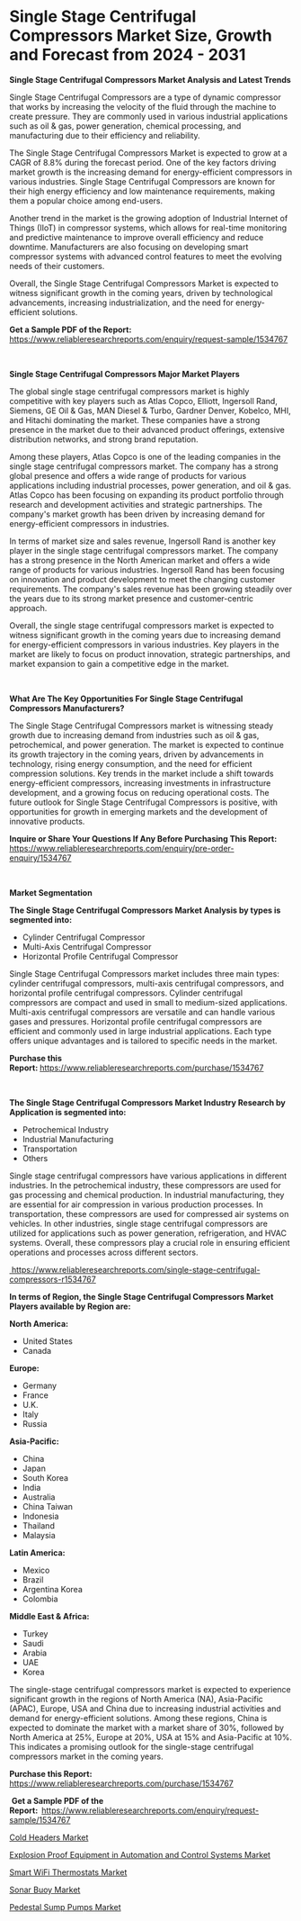 <p><h1>Single Stage Centrifugal Compressors Market Size, Growth and Forecast from 2024 - 2031</h1></p><p><strong>Single Stage Centrifugal Compressors Market Analysis and Latest Trends</strong></p>
<p><p>Single Stage Centrifugal Compressors are a type of dynamic compressor that works by increasing the velocity of the fluid through the machine to create pressure. They are commonly used in various industrial applications such as oil & gas, power generation, chemical processing, and manufacturing due to their efficiency and reliability.</p><p>The Single Stage Centrifugal Compressors Market is expected to grow at a CAGR of 8.8% during the forecast period. One of the key factors driving market growth is the increasing demand for energy-efficient compressors in various industries. Single Stage Centrifugal Compressors are known for their high energy efficiency and low maintenance requirements, making them a popular choice among end-users.</p><p>Another trend in the market is the growing adoption of Industrial Internet of Things (IIoT) in compressor systems, which allows for real-time monitoring and predictive maintenance to improve overall efficiency and reduce downtime. Manufacturers are also focusing on developing smart compressor systems with advanced control features to meet the evolving needs of their customers.</p><p>Overall, the Single Stage Centrifugal Compressors Market is expected to witness significant growth in the coming years, driven by technological advancements, increasing industrialization, and the need for energy-efficient solutions.</p></p>
<p><strong>Get a Sample PDF of the Report:&nbsp;</strong> <a href="https://www.reliableresearchreports.com/enquiry/request-sample/1534767">https://www.reliableresearchreports.com/enquiry/request-sample/1534767</a></p>
<p>&nbsp;</p>
<p><strong>Single Stage Centrifugal Compressors Major Market Players</strong></p>
<p><p>The global single stage centrifugal compressors market is highly competitive with key players such as Atlas Copco, Elliott, Ingersoll Rand, Siemens, GE Oil & Gas, MAN Diesel & Turbo, Gardner Denver, Kobelco, MHI, and Hitachi dominating the market. These companies have a strong presence in the market due to their advanced product offerings, extensive distribution networks, and strong brand reputation.</p><p>Among these players, Atlas Copco is one of the leading companies in the single stage centrifugal compressors market. The company has a strong global presence and offers a wide range of products for various applications including industrial processes, power generation, and oil & gas. Atlas Copco has been focusing on expanding its product portfolio through research and development activities and strategic partnerships. The company's market growth has been driven by increasing demand for energy-efficient compressors in industries.</p><p>In terms of market size and sales revenue, Ingersoll Rand is another key player in the single stage centrifugal compressors market. The company has a strong presence in the North American market and offers a wide range of products for various industries. Ingersoll Rand has been focusing on innovation and product development to meet the changing customer requirements. The company's sales revenue has been growing steadily over the years due to its strong market presence and customer-centric approach.</p><p>Overall, the single stage centrifugal compressors market is expected to witness significant growth in the coming years due to increasing demand for energy-efficient compressors in various industries. Key players in the market are likely to focus on product innovation, strategic partnerships, and market expansion to gain a competitive edge in the market.</p></p>
<p>&nbsp;</p>
<p><strong>What Are The Key Opportunities For Single Stage Centrifugal Compressors Manufacturers?</strong></p>
<p><p>The Single Stage Centrifugal Compressors market is witnessing steady growth due to increasing demand from industries such as oil & gas, petrochemical, and power generation. The market is expected to continue its growth trajectory in the coming years, driven by advancements in technology, rising energy consumption, and the need for efficient compression solutions. Key trends in the market include a shift towards energy-efficient compressors, increasing investments in infrastructure development, and a growing focus on reducing operational costs. The future outlook for Single Stage Centrifugal Compressors is positive, with opportunities for growth in emerging markets and the development of innovative products.</p></p>
<p><strong>Inquire or Share Your Questions If Any Before Purchasing This Report:</strong> <a href="https://www.reliableresearchreports.com/enquiry/pre-order-enquiry/1534767">https://www.reliableresearchreports.com/enquiry/pre-order-enquiry/1534767</a></p>
<p>&nbsp;</p>
<p><strong>Market Segmentation</strong></p>
<p><strong>The Single Stage Centrifugal Compressors Market Analysis by types is segmented into:</strong></p>
<p><ul><li>Cylinder Centrifugal Compressor</li><li>Multi-Axis Centrifugal Compressor</li><li>Horizontal Profile Centrifugal Compressor</li></ul></p>
<p><p>Single Stage Centrifugal Compressors market includes three main types: cylinder centrifugal compressors, multi-axis centrifugal compressors, and horizontal profile centrifugal compressors. Cylinder centrifugal compressors are compact and used in small to medium-sized applications. Multi-axis centrifugal compressors are versatile and can handle various gases and pressures. Horizontal profile centrifugal compressors are efficient and commonly used in large industrial applications. Each type offers unique advantages and is tailored to specific needs in the market.</p></p>
<p><strong>Purchase this Report:&nbsp;</strong><a href="https://www.reliableresearchreports.com/purchase/1534767">https://www.reliableresearchreports.com/purchase/1534767</a></p>
<p>&nbsp;</p>
<p><strong>The Single Stage Centrifugal Compressors Market Industry Research by Application is segmented into:</strong></p>
<p><ul><li>Petrochemical Industry</li><li>Industrial Manufacturing</li><li>Transportation</li><li>Others</li></ul></p>
<p><p>Single stage centrifugal compressors have various applications in different industries. In the petrochemical industry, these compressors are used for gas processing and chemical production. In industrial manufacturing, they are essential for air compression in various production processes. In transportation, these compressors are used for compressed air systems on vehicles. In other industries, single stage centrifugal compressors are utilized for applications such as power generation, refrigeration, and HVAC systems. Overall, these compressors play a crucial role in ensuring efficient operations and processes across different sectors.</p></p>
<p><a href="https://www.reliableresearchreports.com/single-stage-centrifugal-compressors-r1534767">&nbsp;https://www.reliableresearchreports.com/single-stage-centrifugal-compressors-r1534767</a></p>
<p><strong>In terms of Region, the Single Stage Centrifugal Compressors Market Players available by Region are:</strong></p>
<p>
    <p> <strong> North America: </strong>
        <ul>
            <li>United States</li>
            <li>Canada</li>
        </ul>
        </p> 
    <p> <strong> Europe: </strong>
        <ul>
            <li>Germany</li>
            <li>France</li>
            <li>U.K.</li>
            <li>Italy</li>
            <li>Russia</li>
        </ul>
        </p> 
    <p> <strong> Asia-Pacific: </strong>
        <ul>
            <li>China</li>
            <li>Japan</li>
            <li>South Korea</li>
            <li>India</li>
            <li>Australia</li>
            <li>China Taiwan</li>
            <li>Indonesia</li>
            <li>Thailand</li>
            <li>Malaysia</li>
        </ul>
        </p> 
    <p> <strong> Latin America: </strong>
        <ul>
            <li>Mexico</li>
            <li>Brazil</li>
            <li>Argentina Korea</li>
            <li>Colombia</li>
        </ul>
        </p> 
    <p> <strong> Middle East & Africa: </strong>
        <ul>
            <li>Turkey</li>
            <li>Saudi</li>
            <li>Arabia</li>
            <li>UAE</li>
            <li>Korea</li>
        </ul>
    </p>
    </p>
<p><p>The single-stage centrifugal compressors market is expected to experience significant growth in the regions of North America (NA), Asia-Pacific (APAC), Europe, USA and China due to increasing industrial activities and demand for energy-efficient solutions. Among these regions, China is expected to dominate the market with a market share of 30%, followed by North America at 25%, Europe at 20%, USA at 15% and Asia-Pacific at 10%. This indicates a promising outlook for the single-stage centrifugal compressors market in the coming years.</p></p>
<p><strong>Purchase this Report: </strong><a href="https://www.reliableresearchreports.com/purchase/1534767">https://www.reliableresearchreports.com/purchase/1534767</a></p>
<p>&nbsp;<strong>Get a Sample PDF of the Report:&nbsp;&nbsp;</strong><a href="https://www.reliableresearchreports.com/enquiry/request-sample/1534767">https://www.reliableresearchreports.com/enquiry/request-sample/1534767</a></p>
<p><strong></strong></p>
<p><p><a href="https://github.com/seamusocallaghan/Market-Research-Report-List-1/blob/main/cold-headers-market.md">Cold Headers Market</a></p><p><a href="https://issuu.com/reportprime-2/docs/explosion-proof-equipment-in-automation-and-contro">Explosion Proof Equipment in Automation and Control Systems Market</a></p><p><a href="https://github.com/graysonwolfe1913/Market-Research-Report-List-1/blob/main/smart-wifi-thermostats-market.md">Smart WiFi Thermostats Market</a></p><p><a href="https://github.com/sydneyHaley871/Market-Research-Report-List-1/blob/main/sonar-buoy-market.md">Sonar Buoy Market</a></p><p><a href="https://github.com/lnamivez37/Market-Research-Report-List-1/blob/main/pedestal-sump-pumps-market.md">Pedestal Sump Pumps Market</a></p></p>